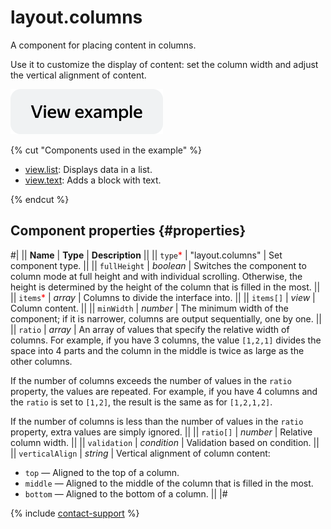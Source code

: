 # layout.columns

A component for placing content in columns.

Use it to customize the display of content: set the column width and adjust the vertical alignment of content.

[![View example](../_images/buttons/view-example.svg)](https://ya.cc/t/W-APYFlT3xtrzV)

{% cut "Components used in the example" %}

- [view.list](view.list.md): Displays data in a list.
- [view.text](view.text.md): Adds a block with text.

{% endcut %}

## Component properties {#properties}

#|
|| **Name** | **Type** | **Description** ||
|| `type`<span style="color: red">\*</span> | "layout.columns" | Set component type. ||
|| `fullHeight` | _boolean_ | Switches the component to column mode at full height and with individual scrolling. Otherwise, the height is determined by the height of the column that is filled in the most. ||
|| `items`<span style="color: red">\*</span> | _array_ | Columns to divide the interface into. ||
|| `items[]` | _view_ | Column content. ||
|| `minWidth` | _number_ | The minimum width of the component; if it is narrower, columns are output sequentially, one by one. ||
|| `ratio` | _array_ | An array of values that specify the relative width of columns. For example, if you have 3 columns, the value `[1,2,1]` divides the space into 4 parts and the column in the middle is twice as large as the other columns.

If the number of columns exceeds the number of values in the `ratio` property, the values are repeated. For example, if you have 4 columns and the `ratio` is set to `[1,2]`, the result is the same as for `[1,2,1,2]`.

If the number of columns is less than the number of values in the `ratio` property, extra values are simply ignored. ||
|| `ratio[]` | _number_ | Relative column width. ||
|| `validation` | _condition_ | Validation based on condition. ||
|| `verticalAlign` | _string_ | Vertical alignment of column content:

- `top` — Aligned to the top of a column.
- `middle` — Aligned to the middle of the column that is filled in the most.
- `bottom` — Aligned to the bottom of a column. ||
  |#

{% include [contact-support](../_includes/contact-support.md) %}

